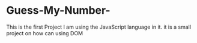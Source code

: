 # Guess-My-Number-
This is the first Project I am using the JavaScript language in it. it is a small project on how can using DOM
